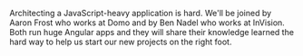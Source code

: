 Architecting a JavaScript-heavy application is hard.
We'll be joined by Aaron Frost who works at Domo and by Ben Nadel who works at InVision.
Both run huge Angular apps and they will share their knowledge learned the hard way to
help us start our new projects on the right foot.